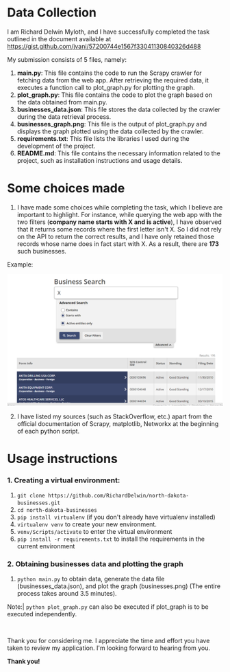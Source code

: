 # Data Collection

I am Richard Delwin Myloth, and I have successfully completed the task outlined in the document available at https://gist.github.com/jvani/57200744e1567f33041130840326d488

My submission consists of 5 files, namely:

1.  **main.py**: This file contains the code to run the Scrapy crawler for fetching data from the web app. After retrieving the required data, it executes a function call to plot_graph.py for plotting the graph.
2.  **plot_graph.py**: This file contains the code to plot the graph based on the data obtained from main.py.
3. **businesses_data.json**: This file stores the data collected by the crawler during the data retrieval process.
4. **businesses_graph.png**: This file is the output of plot_graph.py and displays the graph plotted using the data collected by the crawler.
5. **requirements.txt**: This file lists the libraries I used during the development of the project.
6. **README.md**: This file contains the necessary information related to the project, such as installation instructions and usage details.

# Some choices made

1. I have made some choices while completing the task, which I believe are important to highlight. For instance, while querying the web app with the two filters (**company name starts with X and is active**), I have observed that it returns some records where the first letter isn't X. So I did not rely on the API to return the correct results, and I have only retained those records whose name does in fact start with X. As a result, there are **173** such businesses.

Example:

![Alt text](https://github.com/RichardDelwin/north-dakota-businesses/blob/main/readme_images/Businesses_that_don't_start_with_X.png "Example")



2. I have listed my sources (such as StackOverflow, etc.) apart from the official documentation of Scrapy, matplotlib, Networkx at the beginning of each python script.

# Usage instructions

### 1. Creating a virtual environment:
1.  `git clone https://github.com/RichardDelwin/north-dakota-businesses.git` 
2.  `cd north-dakota-businesses`
3.  `pip install virtualenv`  (if you don't already have virtualenv installed)
4.  `virtualenv venv`  to create your new environment.
5.  `venv/Scripts/activate`  to enter the virtual environment
6.  `pip install -r requirements.txt`  to install the requirements in the current environment

### 2. Obtaining businesses data and plotting the graph
 1. `python main.py`  to obtain data, generate the data file (businesses_data.json), and plot the graph (businesses.png) (The entire process takes around 3.5 minutes).

Note:| `python plot_graph.py` can also be executed if plot_graph is to be executed independently.


<br>

Thank you for considering me. I appreciate the time and effort you have taken to review my application. I'm looking forward to hearing from you.

**Thank you!**
